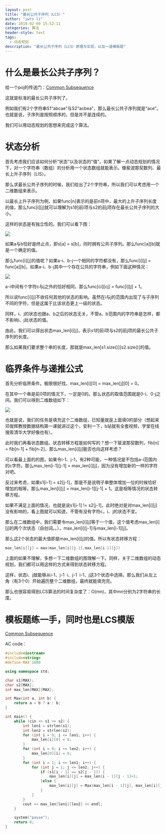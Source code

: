 ```yaml
---
layout: post
title: "最长公共子序列（LCS）"
author: "iwts li"
date: 2018-02-09 15:52:11
categories: 算法
header-style: text
tags:
  - 动态规划
description: "最长公共子序列（LCS）原理与实现，以及一道模板题"
---
```


# ​什么是最长公共子序列？

给一个poj的传送门：[Common Subsequence](http://poj.org/problem?id=1458)

这就是标准的最长公共子序列了。

例如我们有2个字符串S1“abcae”与S2“acbea”，那么最长公共子序列就是“ace”。也就是说，子序列是按照顺序的，但是并不是连续的。

我们可以用动态规划的思想来完成这个算法。

# 状态分析

首先考虑我们应该如何分析“状态”以及状态的“值”。如果了解一点动态规划的情况下，对一个字符串（数组）的分析用一个状态数组就能表示。像斐波那契数列、最长上升子序列（LIS）。

那么求最长公共子序列的时候，我们给出了2个字符串，所以我们可以考虑用一个二维数组来表示。

以最长上升子序列为例，如果func[n]表示的是前n项中，最大的上升子序列长度的值，那么func[i][j]就可以理解为s1的前i项与s2的前j项存在最长公共子序列的大小。

这样的状态是有独立性的。我们可以看下图：

![](https://cdn.jsdelivr.net/gh/iwts/blog-imgs-repo/202405201957234.png)

如果a与b恰好是终止点，即s[a] = s[b]，同时拥有公共子序列。那么func[a][b]就是一个确定的值。

那么func[i][j]的值呢？如果a-i、b-j一个相同的字符都没有，那么func[i][j] = func[a][b]，如果a-i、b-j其中一个存在公共的字符串，例如下面这种情况：

![](https://cdn.jsdelivr.net/gh/iwts/blog-imgs-repo/202405201958397.png)

a-i中间有个字符c与j之外的恰好相同，那么func[ci][cj] = func[i][j] + 1。

所以说func[i][j]不收任何其他的状态的影响。虽然在i与j的范围内出现了与子序列不同的字符，但是这属于比该状态更上一级的状态。

同样，i、j的状态也跟a、b之后的状态无关，不管a、b范围内的字符串是怎样，都不影响i、j处状态的值。

由此，我们可以得出状态max_len[i][j]，表示s1的前i项与s2的前j项的最长公共子序列的长度。

那么如果我们要求整个串的长度，那就是max_len[s1.size()][s2.size()]的值。
​
# 临界条件与递推公式

首先分析临界条件。极限很好找，max_len[i][0] = max_len[j][0] = 0。

在其中一个串是前0项的情况下，一定是0的。那么状态的取值范围就是0-i、0-j之间。我们可以得到二维数组如下：

![](https://cdn.jsdelivr.net/gh/iwts/blog-imgs-repo/202405201959190.png)

也就是说，我们的任务是填充这个二维数组，已知量就是上面填0的部分（想起来邓俊辉教授数据结构第一课就讲过这个，安利一下，b站就有全套视频，学堂在线搜索清华大学好像也有）。

此时我们再看状态数组。状态转移方程是如何写的？想一下斐波那契数列，fib[n] = fib[n-1] + fib[n-2]，那么max_len[i][j]能否也向这样考虑？

可以看最上面的的图，如果令i-1、j-1，有2种可能，一种情况是不包括a-i范围内的c字符。那么max_len[i-1][j-1] = max_len[i][j]，因为没有增加新的一样的字符对吧。

反过来考虑，如果s1[i-1] = s2[j-1]，那是不是说明子串整体增加一位的时候恰好增加的相等，那么max_len[i][j] = max_len[i-1][j-1] + 1。这是相等情况的状态转移方程。

如果不满足上面的情况，也就是说s1[i-1] != s2[j-1]，此时绝对是对max_len[i][j]没有影响的，看上图就可以知道，不管有没有字符c，i、j的状态不变。

那么在二维数组中，我们需要令max_len[i][j]等于一个值，这个值考虑max_len[i][j]的两个次状态（自创词。。），max_len[i][j-1]与max_len[i-1][j]。

那么这2个状态的最大值即是max_len[i][j]的值。所以有状态转移方程：

```cpp
max_len[i][j] = max(max_len[i][j-1],max_len[i-1][j])
```

上面的如果不理解，多想一下二维数组的图理解一下。同样，关于二维数组的动态规划，我们都可以用这样的方式来得到状态转移方程。

这样，状态i、j就能够从i-1、j-1  i、j-1  i-1、j这3个状态中选择。那么我们从左上角（有3个0）开始遍历整个二维数组，最终就能填充完。

那么也很容易得到LCS算法的时间复杂度了：O(mn)，其中mn分别为2字符串的长度。

# 模板题练一手，同时也是LCS模版

[Common Subsequence](http://poj.org/problem?id=1458)

AC code：
```cpp
#include<iostream>
#include<string>
#define MAX 1000

using namespace std;

char s1[MAX];
char s2[MAX];
int max_len[MAX][MAX];

int Max(int a, int b) {
	return a > b ? a : b;
}

int main() {
	while (cin >> s1 >> s2) {
		int len1 = strlen(s1);
		int len2 = strlen(s2);
		for (int i = 0; i <= len1; i++) {
			max_len[i][0] = 0;
		}
		for (int i = 0; i <= len2; i++) {
			max_len[0][i] = 0;
		}
		for (int i = 1; i <= len1; i++) {
			for (int j = 1; j <= len2; j++) {
				if (s1[i - 1] == s2[j - 1]) {
					max_len[i][j] = max_len[i - 1][j - 1]+1;
				}else {
					max_len[i][j] = Max(max_len[i - 1][j], max_len[i][j - 1]);
				}
			}
		}
		cout << max_len[len1][len2] << endl;
	}

	system("pause");
	return 0;
}
```
